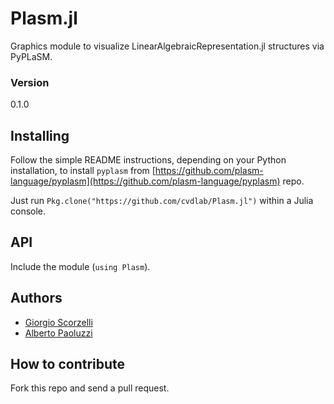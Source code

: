 # Plasm.jl

Graphics module to visualize LinearAlgebraicRepresentation.jl structures via PyPLaSM.

### Version
0.1.0

## Installing

Follow the simple README instructions, depending on your Python installation, to install `pyplasm` from [https://github.com/plasm-language/pyplasm](https://github.com/plasm-language/pyplasm) repo.

Just run `Pkg.clone("https://github.com/cvdlab/Plasm.jl")` within a Julia console.

## API

Include the module (`using Plasm`).

## Authors
* [Giorgio Scorzelli](https://github.com/plasm-language/pyplasm)
* [Alberto Paoluzzi](https://github.com/apaoluzzi)

## How to contribute

Fork this repo and send a pull request.
